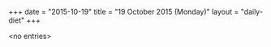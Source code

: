 +++
date = "2015-10-19"
title = "19 October 2015 (Monday)"
layout = "daily-diet"
+++

<p>&lt;no entries&gt;</p>